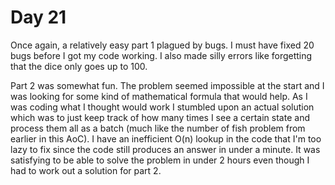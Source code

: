 # Day 21

Once again, a relatively easy part 1 plagued by bugs. I must have fixed 20 bugs before I got my code working. I also made silly errors like forgetting that the dice only goes up to 100.

Part 2 was somewhat fun. The problem seemed impossible at the start and I was looking for some kind of mathematical formula that would help. As I was coding what I thought would work I stumbled upon an actual solution which was to just keep track of how many times I see a certain state and process them all as a batch (much like the number of fish problem from earlier in this AoC). I have an inefficient O(n) lookup in the code that I'm too lazy to fix since the code still produces an answer in under a minute. It was satisfying to be able to solve the problem in under 2 hours even though I had to work out a solution for part 2.
